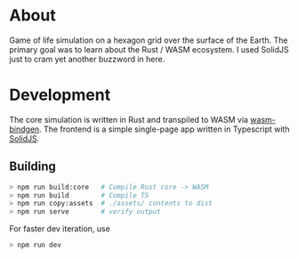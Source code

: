 # About

Game of life simulation on a hexagon grid over the surface of the Earth. The primary goal was to learn about the Rust / WASM ecosystem. I used SolidJS just to cram yet another buzzword in here.

# Development

The core simulation is written in Rust and transpiled to WASM via [wasm-bindgen](https://github.com/rustwasm/wasm-bindgen). The frontend is a simple single-page app written in Typescript with [SolidJS](https://www.solidjs.com). 

## Building

```bash
> npm run build:core   # Compile Rust core -> WASM
> npm run build        # Compile TS
> npm run copy:assets  # ./assets/ contents to dist
> npm run serve        # verify output
```

For faster dev iteration, use
```bash
> npm run dev
```
